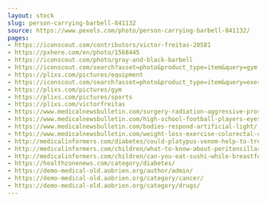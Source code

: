 ```yaml
---
layout: stock
slug: person-carrying-barbell-841132
source: https://www.pexels.com/photo/person-carrying-barbell-841132/
pages:
- https://iconscout.com/contributors/victor-freitas-20581
- https://pxhere.com/en/photo/1568445
- https://iconscout.com/photo/gray-and-black-barbell
- https://iconscout.com/search?asset=photo&product_type=item&query=gym
- https://plixs.com/pictures/equipment
- https://iconscout.com/search?asset=photo&product_type=item&query=exercise&sort=popular
- https://plixs.com/pictures/gym
- https://plixs.com/pictures/sports
- https://plixs.com/victorfreitas
- https://www.medicalnewsbulletin.com/surgery-radiation-aggressive-prostate-cancer/
- https://www.medicalnewsbulletin.com/high-school-football-players-eyes-brain-damage/
- https://www.medicalnewsbulletin.com/bodies-respond-artificial-light/
- https://www.medicalnewsbulletin.com/weight-loss-exercise-colorectal-cancer-risk/
- http://medicalinformers.com/diabetes/could-platypus-venom-help-to-treat-diabetes/
- http://medicalinformers.com/children/what-to-know-about-peritonsillar-abscesses/
- http://medicalinformers.com/children/can-you-eat-sushi-while-breastfeeding/
- https://healthzonenews.com/category/diabetes/
- https://demo-medical-old.aobrien.org/author/admin/
- https://demo-medical-old.aobrien.org/category/cancer/
- https://demo-medical-old.aobrien.org/category/drugs/
---
```

